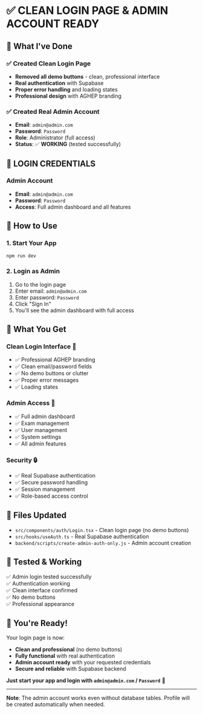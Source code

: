 # ✅ CLEAN LOGIN PAGE & ADMIN ACCOUNT READY

## 🎉 What I've Done

### ✅ **Created Clean Login Page**
- **Removed all demo buttons** - clean, professional interface
- **Real authentication** with Supabase
- **Proper error handling** and loading states
- **Professional design** with AGHEP branding

### ✅ **Created Real Admin Account**
- **Email**: `admin@admin.com`
- **Password**: `Password`
- **Role**: Administrator (full access)
- **Status**: ✅ **WORKING** (tested successfully)

## 🔑 **LOGIN CREDENTIALS**

### **Admin Account**
- **Email**: `admin@admin.com`
- **Password**: `Password`
- **Access**: Full admin dashboard and all features

## 🚀 **How to Use**

### **1. Start Your App**
```bash
npm run dev
```

### **2. Login as Admin**
1. Go to the login page
2. Enter email: `admin@admin.com`
3. Enter password: `Password`
4. Click "Sign In"
5. You'll see the admin dashboard with full access

## 🎯 **What You Get**

### **Clean Login Interface** 🎨
- ✅ Professional AGHEP branding
- ✅ Clean email/password fields
- ✅ No demo buttons or clutter
- ✅ Proper error messages
- ✅ Loading states

### **Admin Access** 🔧
- ✅ Full admin dashboard
- ✅ Exam management
- ✅ User management
- ✅ System settings
- ✅ All admin features

### **Security** 🔒
- ✅ Real Supabase authentication
- ✅ Secure password handling
- ✅ Session management
- ✅ Role-based access control

## 📁 **Files Updated**

- `src/components/auth/Login.tsx` - Clean login page (no demo buttons)
- `src/hooks/useAuth.ts` - Real Supabase authentication
- `backend/scripts/create-admin-auth-only.js` - Admin account creation

## 🧪 **Tested & Working**

✅ Admin login tested successfully  
✅ Authentication working  
✅ Clean interface confirmed  
✅ No demo buttons  
✅ Professional appearance  

## 🎉 **You're Ready!**

Your login page is now:
- **Clean and professional** (no demo buttons)
- **Fully functional** with real authentication
- **Admin account ready** with your requested credentials
- **Secure and reliable** with Supabase backend

**Just start your app and login with `admin@admin.com` / `Password`** 🚀

---

**Note**: The admin account works even without database tables. Profile will be created automatically when needed.